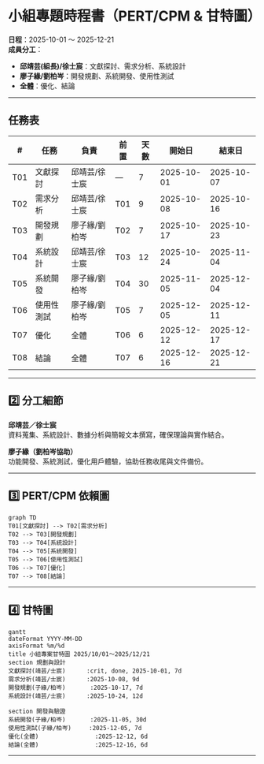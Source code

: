 # 小組專題時程書（PERT/CPM & 甘特圖）

**日程**：2025-10-01 ～ 2025-12-21  
**成員分工**：  
- **邱靖芸(組長)/徐士宸**：文獻探討、需求分析、系統設計  
- **廖子緣/劉柏岑**：開發規劃、系統開發、使用性測試  
- **全體**：優化、結論  

---

## 任務表

| #   | 任務         | 負責           | 前置   | 天數 | 開始日     | 結束日     |
|-----|--------------|----------------|--------|------|------------|------------|
| T01 | 文獻探討     | 邱靖芸/徐士宸  | —      | 7    | 2025-10-01 | 2025-10-07 |
| T02 | 需求分析     | 邱靖芸/徐士宸  | T01    | 9    | 2025-10-08 | 2025-10-16 |
| T03 | 開發規劃     | 廖子緣/劉柏岑   | T02    | 7    | 2025-10-17 | 2025-10-23 |
| T04 | 系統設計     | 邱靖芸/徐士宸  | T03    | 12   | 2025-10-24 | 2025-11-04 |
| T05 | 系統開發     | 廖子緣/劉柏岑   | T04    | 30   | 2025-11-05 | 2025-12-04 |
| T06 | 使用性測試   | 廖子緣/劉柏岑   | T05    | 7    | 2025-12-05 | 2025-12-11 |
| T07 | 優化         | 全體           | T06    | 6    | 2025-12-12 | 2025-12-17 |
| T08 | 結論         | 全體           | T07    | 6    | 2025-12-16 | 2025-12-21 |

---



## 2️⃣ 分工細節

**邱靖芸／徐士宸**  
資料蒐集、系統設計、數據分析與簡報文本撰寫，確保理論與實作結合。

**廖子緣（劉柏岑協助）**  
功能開發、系統測試，優化用戶體驗，協助任務收尾與文件備份。

---

## 3️⃣ PERT/CPM 依賴圖
```mermaid
graph TD
T01[文獻探討] --> T02[需求分析]
T02 --> T03[開發規劃]
T03 --> T04[系統設計]
T04 --> T05[系統開發]
T05 --> T06[使用性測試]
T06 --> T07[優化]
T07 --> T08[結論]

```
---

## 4️⃣ 甘特圖
```mermaid
gantt
dateFormat YYYY-MM-DD
axisFormat %m/%d
title 小組專案甘特圖 2025/10/01～2025/12/21
section 規劃與設計
文獻探討(靖芸/士宸)      :crit, done, 2025-10-01, 7d
需求分析(靖芸/士宸)      :2025-10-08, 9d
開發規劃(子緣/柏岑)       :2025-10-17, 7d
系統設計(靖芸/士宸)      :2025-10-24, 12d

section 開發與驗證
系統開發(子緣/柏岑)       :2025-11-05, 30d
使用性測試(子緣/柏岑)     :2025-12-05, 7d
優化(全體)                :2025-12-12, 6d
結論(全體)                :2025-12-16, 6d

```

---
